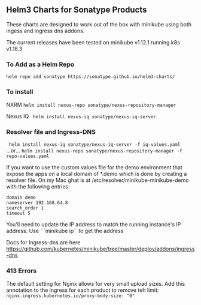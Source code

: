 ## Helm3 Charts for Sonatype Products

These charts are designed to work out of the box with minikube using both ingess and ingress dns addons.

The current releases have been tested on minikube v1.12.1 running k8s v1.18.3

### To Add as a Helm Repo

```helm repo add sonatype https://sonatype.github.io/helm3-charts/ ```

### To install

NXRM
```helm install nexus-repo sonatype/nexus-repository-manager```

Nexus IQ
``` helm install nexus-iq sonatype/nexus-iq-server```

### Resolver file and Ingress-DNS

``` helm install nexus-iq sonatype/nexus-iq-server -f iq-values.yaml``` 
...or...
```helm install nexus-repo sonatype/nexus-repository-manager -f repo-values.yaml```

If you want to use the custom values file for the demo environment that expose the apps on a local domain of *.demo which is done by creating a resolver file. On my Mac ghat is at /etc/resolver/minikube-minikube-demo with the following entries:
```
domain demo
nameserver 192.168.64.8
search_order 1
timeout 5
```

You'll need to update the IP address to match the running instance's IP address.
Use ```minikube ip`` to get the address

Docs for Ingress-dns are here
https://github.com/kubernetes/minikube/tree/master/deploy/addons/ingress-dns

### 413 Errors
The default setting for Nginx allows for very small upload sizes. Add this annotation to the ingress for each product to remove teh limit:
```nginx.ingress.kubernetes.io/proxy-body-size: "0"```
